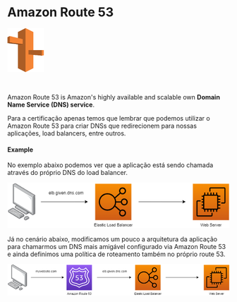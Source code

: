 # Amazon Route 53

<img height=100px; alt="iam_logo" src="../../../images/amazon-route-53.drawio.png" />

<p>&nbsp;</p>

Amazon Route 53 is Amazon's highly available and scalable own **Domain Name Service (DNS) service**.

Para a certificação apenas temos que lembrar que podemos utilizar o Amazon Route 53 para criar DNSs que redirecionem para nossas aplicações, load balancers, entre outros.

#### Example

No exemplo abaixo podemos ver que a aplicação está sendo chamada através do próprio DNS do load balancer.

<img alt="elb_workflow_visualization" src="../../../images/not-using-route-53-workflow.drawio.png" />

Já no cenário abaixo, modificamos um pouco a arquitetura da aplicação para chamarmos um DNS mais amigável configurado via Amazon Route 53 e ainda definimos uma política de roteamento também no próprio route 53.

<img alt="elb_workflow_visualization" src="../../../images/using-route-53-workflow.drawio.png" />